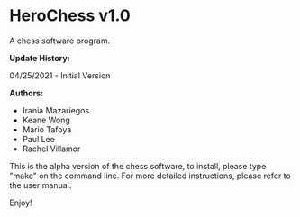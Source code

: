 # HeroChess v1.0
A chess software program. 

**Update History:**

04/25/2021 - Initial Version

**Authors:**
* Irania Mazariegos
* Keane Wong
* Mario Tafoya 
* Paul Lee
* Rachel Villamor

This is the alpha version of the chess software, to install, please type "make" on the command line.
For more detailed instructions, please refer to the user manual.

Enjoy!
